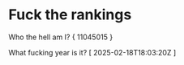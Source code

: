 # Fuck the rankings

Who the hell am I?
{ 11045015 }

What fucking year is it?
[ 2025-02-18T18:03:20Z ]
